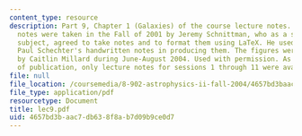 ```yaml
---
content_type: resource
description: Part 9, Chapter 1 (Galaxies) of the course lecture notes. The lecture
  notes were taken in the Fall of 2001 by Jeremy Schnittman, who as a student in the
  subject, agreed to take notes and to format them using LaTeX. He used Professor
  Paul Schechter's handwritten notes in producing them. The figures were produced
  by Caitlin Millard during June-August 2004. Used with permission. As of the date
  of publication, only lecture notes for sessions 1 through 11 were available.
file: null
file_location: /coursemedia/8-902-astrophysics-ii-fall-2004/4657bd3baac7db638f8ab7d09b9ce0d7_lec9.pdf
file_type: application/pdf
resourcetype: Document
title: lec9.pdf
uid: 4657bd3b-aac7-db63-8f8a-b7d09b9ce0d7
---
```

